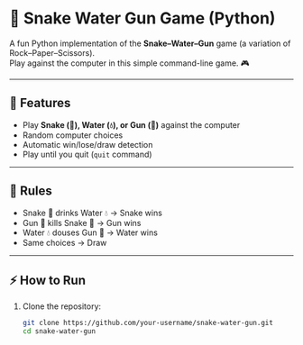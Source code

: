 # 🐍 Snake Water Gun Game (Python)

A fun Python implementation of the **Snake–Water–Gun** game (a variation of Rock–Paper–Scissors).  
Play against the computer in this simple command-line game. 🎮

---

## 🚀 Features
- Play **Snake (🐍), Water (💧), or Gun (🔫)** against the computer
- Random computer choices
- Automatic win/lose/draw detection
- Play until you quit (`quit` command)

---

## 📌 Rules
- Snake 🐍 drinks Water 💧 → Snake wins
- Gun 🔫 kills Snake 🐍 → Gun wins
- Water 💧 douses Gun 🔫 → Water wins
- Same choices → Draw

---

## ⚡ How to Run
1. Clone the repository:
   ```bash
   git clone https://github.com/your-username/snake-water-gun.git
   cd snake-water-gun
